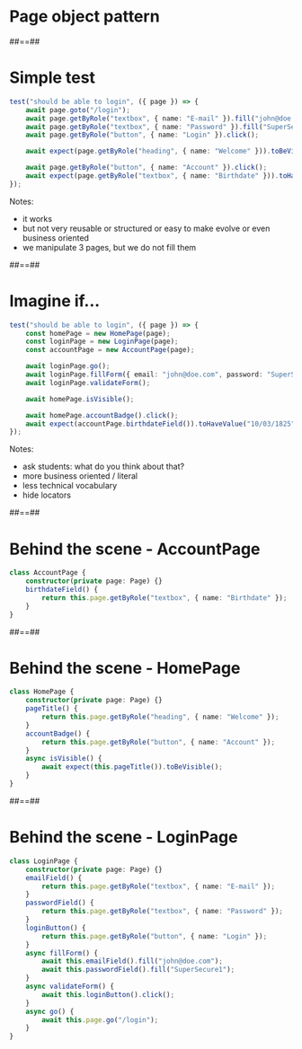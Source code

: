 <!-- .slide: class="transition" -->

# Page object pattern

##==##

<!-- .slide: class="with-code" -->

# Simple test

```TypeScript [1-11|2-10|2-5|7|9-10]
test("should be able to login", ({ page }) => {
    await page.goto("/login");
    await page.getByRole("textbox", { name: "E-mail" }).fill("john@doe.com");
    await page.getByRole("textbox", { name: "Password" }).fill("SuperSecure1");
    await page.getByRole("button", { name: "Login" }).click();

    await expect(page.getByRole("heading", { name: "Welcome" })).toBeVisible();

    await page.getByRole("button", { name: "Account" }).click();
    await expect(page.getByRole("textbox", { name: "Birthdate" })).toHaveValue("10/03/1825");
});
```

<!-- .element: class="big-code" -->

Notes:

- it works
- but not very reusable or structured or easy to make evolve or even business oriented
- we manipulate 3 pages, but we do not fill them

##==##

<!-- .slide: class="with-code" -->

# Imagine if...

```TypeScript [2-4|6-8|10|12-13]
test("should be able to login", ({ page }) => {
    const homePage = new HomePage(page);
    const loginPage = new LoginPage(page);
    const accountPage = new AccountPage(page);

    await loginPage.go();
    await loginPage.fillForm({ email: "john@doe.com", password: "SuperSecure1" });
    await loginPage.validateForm();

    await homePage.isVisible();

    await homePage.accountBadge().click();
    await expect(accountPage.birthdateField()).toHaveValue("10/03/1825");
});
```

<!-- .element: class="big-code" -->

Notes:

- ask students: what do you think about that?
- more business oriented / literal
- less technical vocabulary
- hide locators

##==##

<!-- .slide: class="with-code" -->

# Behind the scene - AccountPage

```TypeScript []
class AccountPage {
    constructor(private page: Page) {}
    birthdateField() {
        return this.page.getByRole("textbox", { name: "Birthdate" });
    }
}
```

<!-- .element: class="big-code" -->

##==##

<!-- .slide: class="with-code" -->

# Behind the scene - HomePage

```TypeScript [1-2|3-8|9-11]
class HomePage {
    constructor(private page: Page) {}
    pageTitle() {
        return this.page.getByRole("heading", { name: "Welcome" });
    }
    accountBadge() {
        return this.page.getByRole("button", { name: "Account" });
    }
    async isVisible() {
        await expect(this.pageTitle()).toBeVisible();
    }
}
```

<!-- .element: class="big-code" -->

##==##

<!-- .slide: class="with-code" -->

# Behind the scene - LoginPage

```TypeScript [1-2|3-11|12-18|19-21]
class LoginPage {
    constructor(private page: Page) {}
    emailField() {
        return this.page.getByRole("textbox", { name: "E-mail" });
    }
    passwordField() {
        return this.page.getByRole("textbox", { name: "Password" });
    }
    loginButton() {
        return this.page.getByRole("button", { name: "Login" });
    }
    async fillForm() {
        await this.emailField().fill("john@doe.com");
        await this.passwordField().fill("SuperSecure1");
    }
    async validateForm() {
        await this.loginButton().click();
    }
    async go() {
        await this.page.go("/login");
    }
}
```

<!-- .element: class="big-code" -->
